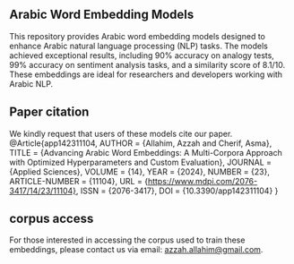 ## Arabic Word Embedding Models

This repository provides Arabic word embedding models designed to enhance Arabic natural language processing (NLP) tasks. The models achieved exceptional results, including 90% accuracy on analogy tests, 99% accuracy on sentiment analysis tasks, and a similarity score of 8.1/10. These embeddings are ideal for researchers and developers working with Arabic NLP. 



## Paper citation
We kindly request that users of these models cite our paper. 
@Article{app142311104,
AUTHOR = {Allahim, Azzah and Cherif, Asma},
TITLE = {Advancing Arabic Word Embeddings: A Multi-Corpora Approach with Optimized Hyperparameters and Custom Evaluation},
JOURNAL = {Applied Sciences},
VOLUME = {14},
YEAR = {2024},
NUMBER = {23},
ARTICLE-NUMBER = {11104},
URL = {https://www.mdpi.com/2076-3417/14/23/11104},
ISSN = {2076-3417},
DOI = {10.3390/app142311104}
}


## corpus access
For those interested in accessing the corpus used to train these embeddings, please contact us via email: azzah.allahim@gmail.com.

